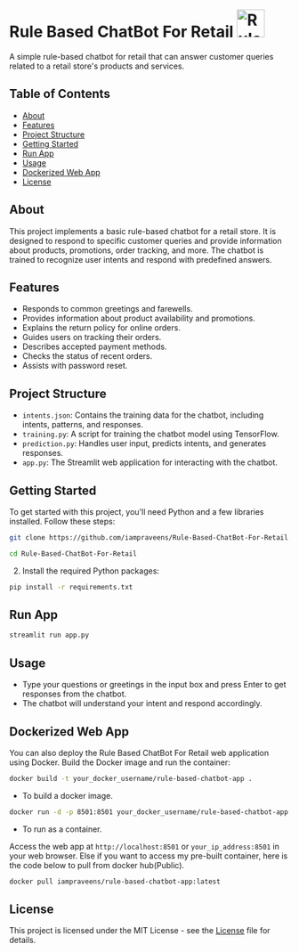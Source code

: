 # Rule Based ChatBot For Retail <img src="https://cdn-icons-png.flaticon.com/512/6231/6231457.png" alt="Rule Based ChatBot For Retail" width="50" height="50">

A simple rule-based chatbot for retail that can answer customer queries related to a retail store's products and services.

## Table of Contents
- [About](#about)
- [Features](#features)
- [Project Structure](#project-structure)
- [Getting Started](#getting-started)
- [Run App](#run-ai)
- [Usage](#usage)
- [Dockerized Web App](#dockerized-web-app)
- [License](#license)

## About

This project implements a basic rule-based chatbot for a retail store. It is designed to respond to specific customer queries and provide information about products, promotions, order tracking, and more. The chatbot is trained to recognize user intents and respond with predefined answers.

## Features

- Responds to common greetings and farewells.
- Provides information about product availability and promotions.
- Explains the return policy for online orders.
- Guides users on tracking their orders.
- Describes accepted payment methods.
- Checks the status of recent orders.
- Assists with password reset.

## Project Structure

- `intents.json`: Contains the training data for the chatbot, including intents, patterns, and responses.
- `training.py`: A script for training the chatbot model using TensorFlow.
- `prediction.py`: Handles user input, predicts intents, and generates responses.
- `app.py`: The Streamlit web application for interacting with the chatbot.

## Getting Started

To get started with this project, you'll need Python and a few libraries installed. Follow these steps:

```bash
git clone https://github.com/iampraveens/Rule-Based-ChatBot-For-Retail.git
```

```bash
cd Rule-Based-ChatBot-For-Retail
```
2. Install the required Python packages:

```bash
pip install -r requirements.txt
```
## Run App

```bash
streamlit run app.py
```
## Usage

- Type your questions or greetings in the input box and press Enter to get responses from the chatbot.
- The chatbot will understand your intent and respond accordingly.

## Dockerized Web App
You can also deploy the Rule Based ChatBot For Retail web application using Docker. Build the Docker image and run the container:
```bash
docker build -t your_docker_username/rule-based-chatbot-app .
```
- To build a docker image.

```bash
docker run -d -p 8501:8501 your_docker_username/rule-based-chatbot-app
```
- To run as a container.

Access the web app at `http://localhost:8501` or `your_ip_address:8501` in your web browser.
Else if you want to access my pre-built container, here is the code below to pull from docker hub(Public).
```bash
docker pull iampraveens/rule-based-chatbot-app:latest
```

## License 
This project is licensed under the MIT License - see the [License](https://github.com/git/git-scm.com/blob/main/MIT-LICENSE.txt) file for details.
